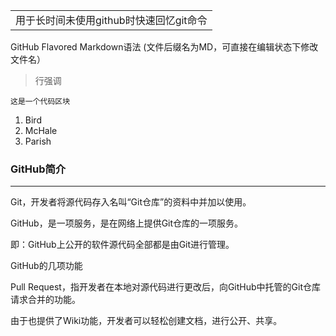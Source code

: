 <table> 
<tr>
<td>用于长时间未使用github时快速回忆git命令</td>
</tr>
</table>
GitHub Flavored Markdown语法 (文件后缀名为MD，可直接在编辑状态下修改文件名）

>行强调
<pre><code>这是一个代码区块
</code></pre>

<ol>
<li>Bird</li>
<li>McHale</li>
<li>Parish</li>
</ol>

### GitHub简介

***

Git，开发者将源代码存入名叫“Git仓库”的资料中并加以使用。

GitHub，是一项服务，是在网络上提供Git仓库的一项服务。

即：GitHub上公开的软件源代码全部都是由Git进行管理。

GitHub的几项功能

Pull Request，指开发者在本地对源代码进行更改后，向GitHub中托管的Git仓库请求合并的功能。

由于也提供了Wiki功能，开发者可以轻松创建文档，进行公开、共享。



